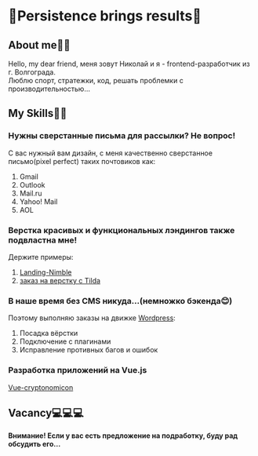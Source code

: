 # 🧨Persistence brings results🧨 

## About me🤷‍♂️
Hello, my dear friend, меня зовут Николай и я - frontend-разработчик из г. Волгограда.<br>
Люблю спорт, стратежки, код, решать проблемки с производительностью...<br>

## My Skills👨‍💻
### **Нужны сверстанные письма для рассылки? Не вопрос!** <br>
С вас нужный вам дизайн, с меня качественно сверстанное письмо(pixel perfect) таких почтовиков как:

1. Gmail
2. Outlook
3. Mail.ru
4. Yahoo! Mail
5. AOL

### Верстка красивых и функциональных лэндингов также подвластна мне!<br>
Держите примеры:<br>
1. [Landing-Nimble](https://landing-nimble.github.io/)<br>
2. [заказ на верстку с Tilda](https://landing-englishtest-results.github.io/)<br>

### В наше время без CMS никуда...(немножко бэкенда😊) 
Поэтому выполняю заказы на движке [Wordpress](https://wordpress.org):<br>
1. Посадка вёрстки
2. Подключение с плагинами
3. Исправление противных багов и ошибок

### Разработка приложений на Vue.js
[Vue-cryptonomicon](https://vue-cryptonomicon.github.io/)

## Vacancy💻💻💻
**Внимание! Если у вас есть предложение на подработку, буду рад обсудить его...** <br>
